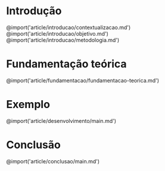 <!-- Capítulo 1: introdução -->
# Introdução

@import('article/introducao/contextualizacao.md')
@import('article/introducao/objetivo.md')
@import('article/introducao/metodologia.md')

<!-- Capítulo 2: Fundamentação -->
# Fundamentação teórica

@import('article/fundamentacao/fundamentacao-teorica.md')

<!-- Capítulo 4: Melhorias -->
# Exemplo

@import('article/desenvolvimento/main.md')

<!-- Capítulo 5: Conclusão -->
# Conclusão

@import('article/conclusao/main.md')
